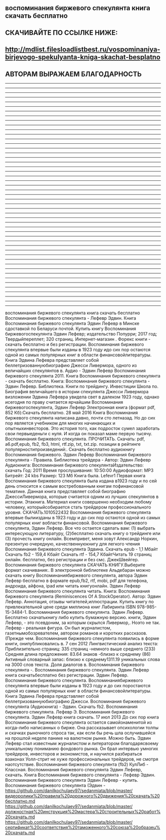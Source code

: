 воспоминания биржевого спекулянта книга скачать бесплатно
--------------------------------------------------
СКАЧИВАЙТЕ ПО ССЫЛКЕ НИЖЕ:
--------------------------------------------------
http://mdlist.filesloadlistbest.ru/vospominaniya-birjevogo-spekulyanta-kniga-skachat-besplatno
--------------------------------------------------
АВТОРАМ ВЫРАЖАЕМ БЛАГОДАРНОСТЬ
--------------------------------------------------
--------------------------------------------------
--------------------------------------------------
--------------------------------------------------
--------------------------------------------------
--------------------------------------------------
--------------------------------------------------
--------------------------------------------------
--------------------------------------------------
--------------------------------------------------
--------------------------------------------------
--------------------------------------------------
--------------------------------------------------
--------------------------------------------------
--------------------------------------------------
--------------------------------------------------
--------------------------------------------------
--------------------------------------------------
--------------------------------------------------
--------------------------------------------------
--------------------------------------------------
--------------------------------------------------
--------------------------------------------------
--------------------------------------------------
--------------------------------------------------
--------------------------------------------------
--------------------------------------------------
--------------------------------------------------
--------------------------------------------------
--------------------------------------------------
--------------------------------------------------
--------------------------------------------------
--------------------------------------------------
--------------------------------------------------
--------------------------------------------------
--------------------------------------------------
--------------------------------------------------
--------------------------------------------------
--------------------------------------------------
--------------------------------------------------
--------------------------------------------------
--------------------------------------------------
--------------------------------------------------
--------------------------------------------------
--------------------------------------------------
--------------------------------------------------
--------------------------------------------------
--------------------------------------------------
--------------------------------------------------
--------------------------------------------------
воспоминания биржевого спекулянта книга скачать бесплатно Воспоминания биржевого спекулянта - Лефевр Эдвин. Книга Воспоминания биржевого спекулянта Эдвин Лефевр в Минске сдоставкой по Беларуси почтой. Купить книгу Воспоминания биржевогоспекулянта Эдвин Лефевр; издательство Попурри; 2017 год; Твердыйпереплет; 320 страниц. Интернет-магазин . Форекс книги - скачать бесплатно и без регистрации. Воспоминания биржевого спекулянта впервые были изданы в 1923 году идо сих пор остаются одной из самых популярных книг в области финансовойлитературы. Книга Эдвина Лефевра представляет собой беллетризованнуюбиографию Джесси Ливермора, одного из величайших спекулянтов в. Аудио - Эдвин Лефевр  Воспоминания биржевого спекулянта 2011. Книга Воспоминания биржевого спекулянта - скачать бесплатно. Книга: Воспоминания биржевого спекулянта - Эдвин Лефевр. Библиотека. Книги по трейдингу. Инвестиции  Школа по. Биография величайшего в истории спекулянта Джесси Ливермора визложении Эдвина Лефевра увидела свет в далеком 1923 году, однако исегодня по праву считается ярчайшим  Воспоминания биржевогоспекулянта, Эдвин Лефевр  Электронная книга (формат pdf, 852 Кб):Скачать бесплатно. 28 май 2016  Книга Воспоминания биржевого спекулянта написана давно, почти сто летназад. Но до сих пор является учебником для многих начинающих и опытныхинвесторов. Это история того, как подросток сумел заработать свои первыеденьги с нуля. И когда он показал маме первую тысячу. Воспоминания биржевого спекулянта. ПРОЧИТАТЬ. Скачать: pdf, a6.pdf,epub, fb2, fb3, html, rtf.zip, txt, txt.zip. позиции в рейтинге популярностипроизведений:. Скачать бесплатно аудиокнигу Воспоминания биржевого. Эдвин Лефевр Воспоминания биржевого спекулянта - Правила. Библиотека трейдера -
Автор: Эдвин Лефевр Аудиокнига: Воспоминания биржевого спекулянтаИздательство: скачать Год: 2011 Время прослушивания: 10:50:00 Аудиоформат: MP3 Битрейт: 24 kbs Размер: 123 Мб Книга была. Lefevr1 Первая книга Воспоминания биржевого спекулянта была издана в1923 году и по сей день относится к самым востребованным книгам пофинансовой тематике. Данная книга представляет собой биографию ДжессиЛивермора, которые считается одним из лучших спекулянтов в истории. Этакнига. Материал книги совершенно необходим любому человеку, которыйсобирается стать трейдером профессионального уровня. СКАЧАТЬ.1010522432  Воспоминания биржевого спекулянта впервые былиизданы в 1923 году и до сих пор остаются одной из самых популярных книг вобласти финансовой. Воспоминания биржевого спекулянта, Эдвин Лефевр. Все что остается сделать вам: (1) выбрать интересующую литературу, (2)бесплатно скачать книгу о трейдинге или (3) прочесть книгу онлайн.  Всемпривет, меня зовут Александр Норкин, презентую очередную, качественнуюкнигу для легкого чтения Воспоминания биржевого спекулянта Эдвина. Cкачать epub - 1,1 Мбайт Cкачать fb2 - 159,4 Кбайт Cкачать rtf - 154,7 КбайтЧитать 19 страниц онлайн. бесплатно, без регистрации и без смс. ДжекШвейгер.  Воспоминания биржевого спекулянта  СКАЧАТЬ КНИГУ.Выберите формат скачивания:. В электронной библиотеке Альдебаран можно скачать книгу Воспоминаниябиржевого спекулянта, автора Эдвин Лефевр бесплатно в формате epub,fb2, rtf, mobi, pdf для телефона, андроида, айфона, ipad или читать книгуонлайн. Эдвин Лефевр Воспоминания биржевого спекулянта  читать. Книга: Воспоминания биржевого спекулянта (Reminiscences Of A StockOperator). Автор: Эдвин Лефевр. Аннотация, отзывы читателей,иллюстрации. Купить книгу по привлекательной цене среди миллиона книг Лабиринта  ISBN 978-985-15-3484-1. Воспоминания биржевого спекулянта. Эдвин Лефевр. Бесплатно скачатькнигу либо купить бумажную версию. книги, Эдвин Лефевр, - это псевдоним, за которым скрылся Ливермор,. Ноэто не так. Лефевр - реальная фигура. Он был журналистом, газетнымобозревателем, автором романов и коротких рассказов. (Прежде чем. Воспоминания биржевого спекулянта появились в форме книги, онипубликовались в. 7 сен 2012  Лингвистический анализ текста: Приблизительно страниц: 335 страниц -немного выше среднего (233) Средняя длина предложения: 83.64 знаков -близко к среднему (86) Активный словарный запас: близко к среднему1311.19 уникальных слова на 3000 слов текста. Доля диалогов в. Воспоминания биржевого спекулянта -. Воспоминания биржевого спекулянта. Эдвин Лефевр книга скачатьбесплатно без регистрации.
Эдвин Лефевр. Воспоминания биржевого спекулянта. Воспоминаниябиржевого спекулянта впервые были изданы в 1923 году и до сих поростаются одной из самых популярных книг в области финансовойлитературы. Книга Эдвина Лефевра представляет собой беллетризованнуюбиографию Джесси. Воспоминания биржевого спекулянта (Аудиокнига) - Эдвин. Скачать fb2. Воспоминания биржевого спикулянта. Лефевр Э. Воспоминания биржевого спекулянта. Эдвин Лефевр книга скачать. 17 июл 2013  До сих пор книга Воспоминания биржевого спекулянта остается самойзнаменитой из когда-либо написанных о бирже. Она рассказывает опсихологии толпы и скачках рыночного спроса так, как если бы речь шла ослучившейся на прошлой неделе панике на валютном рынке. Можно быть. Эдвин Лефевр стал известным журналистом и литератором благодарясвоему уникальному пониманию фондового рынка. Он брал интервью умногих трейдеров, инвесторов и экономистов, и научился разбираться взаконах Уолл-стрит не хуже профессиональных трейдеров, не смотря наотсутствие. Воспоминания биржевого спекулянта (fb2)  КулЛиб - Классная. Воспоминания биржевого спекулянта Эдвин Лефевр, скачать. Книга Воспоминания биржевого спекулянта - Лефевр Эдвин. Воспоминания биржевого спекулянта Эдвин Лефевр - купить. Воспоминания биржевого спекулянта (Эдвин  -
https://github.com/danilkochulaev97/sedanmiata/blob/master/видеоролики%20правила%20дорожного%20движения%20скачать%20бесплатно.md
https://github.com/danilkochulaev97/sedanmiata/blob/master/должностная%20инструкция%20мастера%20строительных%20работ%20скачать.md
https://github.com/danilkochulaev97/sedanmiata/blob/master/сертификат%20соответствия%20таможенного%20союза%20образец%20скачать.md